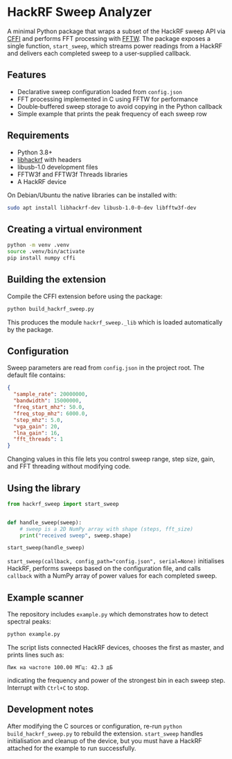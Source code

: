# HackRF Sweep Analyzer

A minimal Python package that wraps a subset of the HackRF sweep API via [CFFI](https://cffi.readthedocs.io) and performs FFT processing with [FFTW](http://www.fftw.org/).  The package exposes a single function, `start_sweep`, which streams power readings from a HackRF and delivers each completed sweep to a user‑supplied callback.

## Features

- Declarative sweep configuration loaded from `config.json`
- FFT processing implemented in C using FFTW for performance
- Double‑buffered sweep storage to avoid copying in the Python callback
- Simple example that prints the peak frequency of each sweep row

## Requirements

- Python 3.8+
- [libhackrf](https://github.com/greatscottgadgets/hackrf) with headers
- libusb-1.0 development files
- FFTW3f and FFTW3f Threads libraries
- A HackRF device

On Debian/Ubuntu the native libraries can be installed with:

```bash
sudo apt install libhackrf-dev libusb-1.0-0-dev libfftw3f-dev
```

## Creating a virtual environment

```bash
python -m venv .venv
source .venv/bin/activate
pip install numpy cffi
```

## Building the extension

Compile the CFFI extension before using the package:

```bash
python build_hackrf_sweep.py
```

This produces the module `hackrf_sweep._lib` which is loaded automatically by the package.

## Configuration

Sweep parameters are read from `config.json` in the project root.  The default file contains:

```json
{
  "sample_rate": 20000000,
  "bandwidth": 15000000,
  "freq_start_mhz": 50.0,
  "freq_stop_mhz": 6000.0,
  "step_mhz": 5.0,
  "vga_gain": 20,
  "lna_gain": 16,
  "fft_threads": 1
}
```

Changing values in this file lets you control sweep range, step size, gain, and FFT threading without modifying code.

## Using the library

```python
from hackrf_sweep import start_sweep


def handle_sweep(sweep):
    # sweep is a 2D NumPy array with shape (steps, fft_size)
    print("received sweep", sweep.shape)

start_sweep(handle_sweep)
```

`start_sweep(callback, config_path="config.json", serial=None)` initialises HackRF, performs sweeps based on the configuration file, and calls `callback` with a NumPy array of power values for each completed sweep.

## Example scanner

The repository includes `example.py` which demonstrates how to detect spectral peaks:

```bash
python example.py
```

The script lists connected HackRF devices, chooses the first as master, and prints lines such as:

```
Пик на частоте 100.00 МГц: 42.3 дБ
```

indicating the frequency and power of the strongest bin in each sweep step.  Interrupt with `Ctrl+C` to stop.

## Development notes

After modifying the C sources or configuration, re-run `python build_hackrf_sweep.py` to rebuild the extension.  `start_sweep` handles initialisation and cleanup of the device, but you must have a HackRF attached for the example to run successfully.

